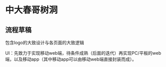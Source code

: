 # 中大春哥树洞
## 流程草稿
包含logo的大致设计与各页面的大致逻辑

UI：先致力于实现移动web端，待条件成熟（后面的迭代）再实现PC/平板的web端，以及移动app（其中移动app可以由移动web端直接封装而成）。